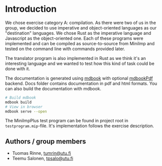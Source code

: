 # Introduction

We chose exercise category A: compilation. As there were two of us in the group,
we decided to use imperative and object-oriented languages as our "destination" languages.
We chose Rust as the imperative language and Javascript as the object-oriented one.
Each of these programs were implemented and can be compiled as source-to-source
from MiniImp and tested on the command line with commands provided later.

The translator program is also implemented in Rust as we think it's an interesting
language and we wanted to test how this kind of task could be done with it.

The documentation is generated using [mdbook](https://github.com/rust-lang/mdBook)
with optional [mdbookPdf](https://crates.io/crates/mdbook-pdf) backend.
Docs folder contains documentation in pdf and html formats.
You can also build the documentation with mdbook.

```bash
# Build mdbook
mdbook build
# View in browser
mdbook serve --open
```

The MiniImpPlus test program can be found in project root in ```testprogram.mip```-file.
It's implementation follows the exercise description.

## Authors / group members

* Tuomas Rinne, <tumrin@utu.fi>
* Teemu Salonen, <tpsalo@utu.fi>
